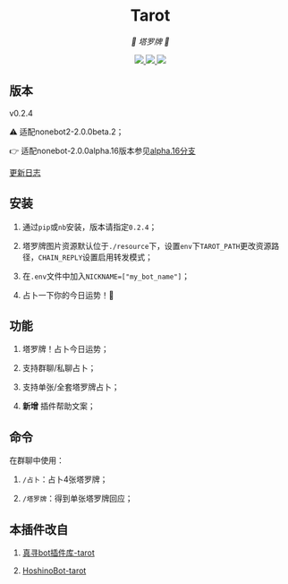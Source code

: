 <div align="center">

# Tarot

<!-- prettier-ignore-start -->
<!-- markdownlint-disable-next-line MD036 -->
_🔮 塔罗牌 🔮_
<!-- prettier-ignore-end -->

</div>

<p align="center">
  
  <a href="https://github.com/KafCoppelia/nonebot_plugin_tarot/blob/beta/LICENSE">
    <img src="https://img.shields.io/badge/license-MIT-informational">
  </a>
  
  <a href="https://github.com/nonebot/nonebot2">
    <img src="https://img.shields.io/badge/nonebot2-2.0.0beta.2-green">
  </a>
  
  <a href="">
    <img src="https://img.shields.io/badge/release-v0.2.4-orange">
  </a>
  
</p>

</p>

## 版本

v0.2.4

⚠ 适配nonebot2-2.0.0beta.2；

👉 适配nonebot-2.0.0alpha.16版本参见[alpha.16分支](https://github.com/KafCoppelia/nonebot_plugin_tarot/tree/alpha.16)

[更新日志](https://github.com/KafCoppelia/nonebot_plugin_tarot/releases/tag/v0.2.4)

## 安装

1. 通过`pip`或`nb`安装，版本请指定`0.2.4`；

2. 塔罗牌图片资源默认位于`./resource`下，设置`env`下`TAROT_PATH`更改资源路径，`CHAIN_REPLY`设置启用转发模式；

3. 在`.env`文件中加入`NICKNAME=["my_bot_name"]`；

4. 占卜一下你的今日运势！🥳

## 功能

1. 塔罗牌！占卜今日运势；

2. 支持群聊/私聊占卜；

3. 支持单张/全套塔罗牌占卜；

4. **新增** 插件帮助文案；

## 命令

在群聊中使用：

1. `/占卜`：占卜4张塔罗牌；

2. `/塔罗牌`：得到单张塔罗牌回应；

## 本插件改自

1. [真寻bot插件库-tarot](https://github.com/AkashiCoin/nonebot_plugins_zhenxun_bot)

2. [HoshinoBot-tarot](https://github.com/haha114514/tarot_hoshino)
